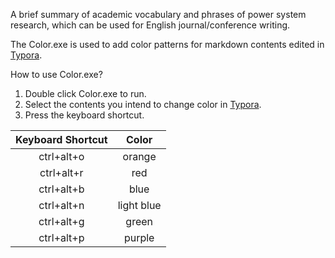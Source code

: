 A brief summary of academic vocabulary and phrases of power system research, which can be used for English journal/conference writing.

The Color.exe is used to add color patterns for markdown contents edited in [Typora](https://www.typora.net/).

How to use Color.exe?

1. Double click Color.exe to run.
2. Select the contents you intend to change color in [Typora](https://www.typora.net/).
3. Press the keyboard shortcut.

| Keyboard Shortcut |   Color    |
| :---------------: | :--------: |
|    ctrl+alt+o     |   orange   |
|    ctrl+alt+r     |    red     |
|    ctrl+alt+b     |    blue    |
|    ctrl+alt+n     | light blue |
|    ctrl+alt+g     |   green    |
|    ctrl+alt+p     |   purple   |
